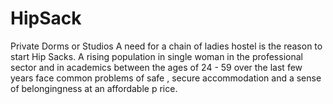 # HipSack
Private Dorms or Studios
A need for a  chain of ladies hostel is the reason to start Hip Sacks. 
A rising population in single woman in the professional sector and in academics between the ages of 24 - 59 over the last few years face common problems of safe , secure accommodation and a sense of belongingness at an affordable p rice. 
